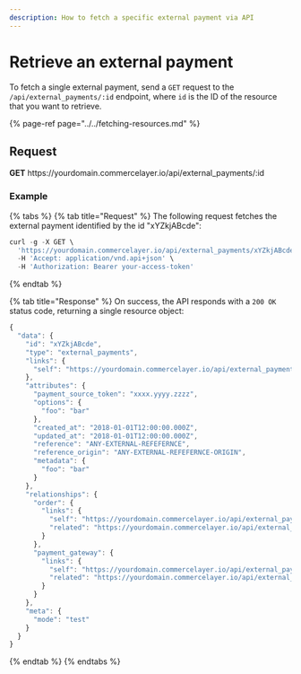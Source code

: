 ```yaml
---
description: How to fetch a specific external payment via API
---
```


# Retrieve an external payment

To fetch a single external payment, send a `GET` request to the `/api/external_payments/:id` endpoint, where `id` is the ID of the resource that you want to retrieve.

{% page-ref page="../../fetching-resources.md" %}

## Request

**GET** https://<i></i>yourdomain.commercelayer.io/api/external_payments/:id

### **Example**

{% tabs %}
{% tab title="Request" %}
The following request fetches the external payment identified by the id "xYZkjABcde":

```javascript
curl -g -X GET \
  'https://yourdomain.commercelayer.io/api/external_payments/xYZkjABcde' \
  -H 'Accept: application/vnd.api+json' \
  -H 'Authorization: Bearer your-access-token'
```
{% endtab %}

{% tab title="Response" %}
On success, the API responds with a `200 OK` status code, returning a single resource object:

```javascript
{
  "data": {
    "id": "xYZkjABcde",
    "type": "external_payments",
    "links": {
      "self": "https://yourdomain.commercelayer.io/api/external_payments/xYZkjABcde"
    },
    "attributes": {
      "payment_source_token": "xxxx.yyyy.zzzz",
      "options": {
        "foo": "bar"
      },
      "created_at": "2018-01-01T12:00:00.000Z",
      "updated_at": "2018-01-01T12:00:00.000Z",
      "reference": "ANY-EXTERNAL-REFEFERNCE",
      "reference_origin": "ANY-EXTERNAL-REFEFERNCE-ORIGIN",
      "metadata": {
        "foo": "bar"
      }
    },
    "relationships": {
      "order": {
        "links": {
          "self": "https://yourdomain.commercelayer.io/api/external_payments/xYZkjABcde/relationships/order",
          "related": "https://yourdomain.commercelayer.io/api/external_payments/xYZkjABcde/order"
        }
      },
      "payment_gateway": {
        "links": {
          "self": "https://yourdomain.commercelayer.io/api/external_payments/xYZkjABcde/relationships/payment_gateway",
          "related": "https://yourdomain.commercelayer.io/api/external_payments/xYZkjABcde/payment_gateway"
        }
      }
    },
    "meta": {
      "mode": "test"
    }
  }
}
```
{% endtab %}
{% endtabs %}


